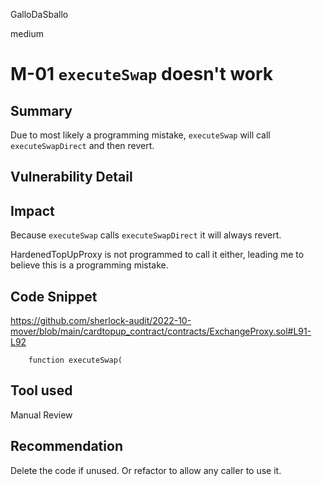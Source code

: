 GalloDaSballo

medium

# M-01 `executeSwap` doesn't work

## Summary

Due to most likely a programming mistake, `executeSwap` will call `executeSwapDirect` and then revert.

## Vulnerability Detail

## Impact

Because `executeSwap` calls `executeSwapDirect` it will always revert.

HardenedTopUpProxy is not programmed to call it either, leading me to believe this is a programming mistake.

## Code Snippet

https://github.com/sherlock-audit/2022-10-mover/blob/main/cardtopup_contract/contracts/ExchangeProxy.sol#L91-L92

```solidity
    function executeSwap(

```

## Tool used

Manual Review

## Recommendation

Delete the code if unused.
Or refactor to allow any caller to use it.

